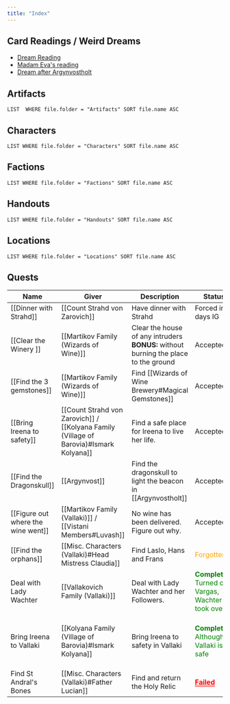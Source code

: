 ```yaml
---
title: "Index"
---
```

## Card Readings / Weird Dreams
- [Dream Reading](Card%20Readings#Dream%20reading)
- [Madam Eva's reading](Card%20Readings#Madam%20Eva's%20reading)
- [Dream after Argynvostholt](Card%20Readings#Dream) 

## Artifacts
```dataview
LIST  WHERE file.folder = "Artifacts" SORT file.name ASC
```
## Characters
```dataview
LIST WHERE file.folder = "Characters" SORT file.name ASC
```
## Factions
```dataview
LIST WHERE file.folder = "Factions" SORT file.name ASC
```
## Handouts
```dataview
LIST WHERE file.folder = "Handouts" SORT file.name ASC
```
## Locations
```dataview
LIST WHERE file.folder = "Locations" SORT file.name ASC
```
## Quests
| Name                               | Giver                                                                                  | Description                                                              | Status                                                                                                                          | Reward                                               |
| ---------------------------------- | -------------------------------------------------------------------------------------- | ------------------------------------------------------------------------ | ------------------------------------------------------------------------------------------------------------------------------- | ---------------------------------------------------- |
| [[Dinner with Strahd]]             | [[Count Strahd von Zarovich]]                                                          | Have dinner with Strahd                                                  | Forced in 3 days IG                                                                                                             |                                                      |
| [[Clear the Winery ]]                  | [[Martikov Family (Wizards of Wine)]]                                                  | Clear the house of any intruders<div style="page-break-after: always;"></div> **BONUS:** without burning the place to the ground | Accepted                                                                                                                        | Information                                          |
| [[Find the 3 gemstones]]           | [[Martikov Family (Wizards of Wine)]]                                                  | Find [[Wizards of Wine Brewery#Magical Gemstones]]                       | Accepted                                                                                                                        |                                                      |
| [[Bring Ireena to safety]]         | [[Count Strahd von Zarovich]] / [[Kolyana Family (Village of Barovia)#Ismark Kolyana]] | Find a safe place for Ireena to live her life.                           | Accepted                                                                                                                        |                                                      |
| [[Find the Dragonskull]]           | [[Argynvost]]                                                                          | Find the dragonskull to light the beacon in [[Argynvostholt]]            | Accepted                                                                                                                        |                                                      |
| [[Figure out where the wine went]] | [[Martikov Family (Vallaki)]] / [[Vistani Members#Luvash]]                   | No wine has been delivered. Figure out why.                              | Accepted                                                                                                                        |                                                      |
| [[Find the orphans]]               | [[Misc. Characters (Vallaki)#Head Mistress Claudia]]                                   | Find Laslo, Hans and Frans                                               | <font style="color:orange">Forgotten</font>                                                                                     |                                                      |
| Deal with Lady Wachter             | [[Vallakovich Family (Vallaki)]]                                                       | Deal with Lady Wachter and her Followers.                                | <font style="color:Green">**Completed.**<div style="page-break-after: always;"></div>Turned on Vargas, Wachter took over</font> |                                                      |
| Bring Ireena to Vallaki            | [[Kolyana Family (Village of Barovia)#Ismark Kolyana]]                                 | Bring Ireena to safety in Vallaki                                        | <font style="color:Green">**Completed.**<div style="page-break-after: always;"></div>Although Vallaki isn't safe</font>         | 50 GP on completion, Travel supplies + 10 GP upfront |
| Find St Andral's Bones             | [[Misc. Characters (Vallaki)#Father Lucian]]                                           | Find and return the Holy Relic                                           | **<font style="color:red;text-decoration:underline;text-decoration-style:double;">Failed</font>**                               |                                                      |





